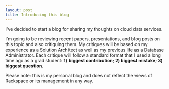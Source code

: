 ```yaml
---
layout: post
title: Introducing this blog
---
```


I've decided to start a blog for sharing my thoughts on cloud data services. 

I'm going to be reviewing recent papers, presentations, and blog posts on this topic and also critiquing them. My critiques will be based on my experience as a Solution Architect as well as my previous life as a Database Administrator. Each critique will follow a standard format that I used a long time ago as a grad student: **1) biggest contribution;** **2) biggest mistake;** **3) biggest question**. 

Please note: this is my personal blog and does not reflect the views of Rackspace or its management in any way.